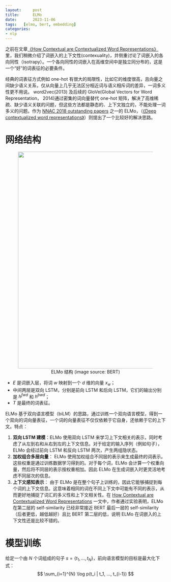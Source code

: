 ```yaml
---
layout:     post
title:      ELMo
date:       2023-11-06
tags:   [elmo, bert, embedding]
categories: 
- nlp
---
```


之前在文章[《How Contextual are Contextualized Word Representations》]({{site.baseurl}}/2023/09/28/How-Contextual-are-Contextualized-Word-Representations/)里，我们稍微介绍了词嵌入的上下文性(contexuality)，并侧重讨论了词嵌入的各向同性（isotrapy）。一个各向同性的词嵌入在高维空间中是独立同分布的，这是一个“好”的词表征的必要条件。

经典的词表征方式例如 one-hot 有很大的局限性，比如它的维度很高，且向量之间缺少语义关系，仅从向量上几乎无法区分相近词与语义相斥词的差异，一词多义性更不用说。 word2vec(2013) 及后续的 GloVe(Global Vectors for Word Representation， 2014)通过密集的词向量替代 one-hot 矩阵，解决了高维稀疏、缺少语义关联的问题，但这些方法都是静态的、上下文独立的，不能处理一词多义的问题。作为 [NNAC 2018 outstanding papers](https://naacl2018.wordpress.com/2018/04/11/outstanding-papers/) 之一的 ELMo，（[《Deep contextualized word representations》](https://arxiv.org/pdf/1802.05365.pdf)）则提出了一个比较好的解决思路。

# 网络结构 

<figure style="text-align: center;">
    <img src="https://image.ddot.cc/202311/elmo_20231115_0809.webp" width=678>
    <figcaption style="text-align:center"> ELMo 结构 (image source: BERT) </figcaption>
</figure>

- $E$ 是词嵌入层，将词 $w$ 映射到一个 $d$ 维的向量 $x_w$；
- 中间两层是双向 LSTM，分别是前向 LSTM 和后向 LSTM，它们的输出分别是 $h^{fwd}$ 和 $h^{bwd}$；
- $T$ 是最终的词表征。 

ELMo 基于双向语言模型（biLM）的思路，通过训练一个双向语言模型，得到一个双向的词向量表征，一个词的向量表征不仅仅依赖于它自身，还依赖于它的上下文。特点：
1. **双向 LSTM 建模**：ELMo 使用双向 LSTM 来学习上下文相关的表示，同时考虑了从左到右和从右到左的上下文信息。对于给定的输入序列（例如句子），ELMo 会经过前向 LSTM 和反向 LSTM 两次，产生两组隐状态。
2. **加权组合多层向量**： ELMo 使用加权组合不同层的表示来生成最终的词表示。这些权重是通过训练数据学习得到的。对于每个词，ELMo 会计算一个权重向量，然后将不同层的表示按权重相加。因此 ELMo 在生成词嵌入时更灵活地考虑不同层次的信息。
3. **上下文感知表示**： 由于 ELMo 是在整个句子上训练的，因此它能够捕捉到每个词的上下文信息。这意味着相同的词在不同上下文中可能有不同的表示，从而更好地捕捉了词汇的多义性和上下文相关性。在 [How Contextual are Contextualized Word Representations](https://arxiv.org/abs/1909.00512) 一文中，作者通过实验表明，ELMo 在第二层的 self-similarity 已经非常接近 BERT 最后一层的 self-similarity（后者更低，越低越好）且比 BERT 第二层的低，说明 ELMo 在词嵌入的上下文性还是比较不错的。

# 模型训练 

给定一个由 $N$ 个词组成的句子 $s = \{t_1, ..., t_N\}$，前向语言模型的目标是最大化下式：
$$
\sum_{i=1}^{N} \log p(t_i | t_1, ..., t_{i-1})
$$


